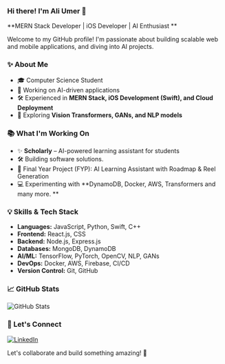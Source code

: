 ### Hi there! I'm Ali Umer 👋

**MERN Stack Developer | iOS Developer | AI Enthusiast **

Welcome to my GitHub profile! I'm passionate about building scalable web and mobile applications, and diving into AI projects.

### ✨ About Me
- 🎓 Computer Science Student
- 🤖 Working on AI-driven applications
- 🛠️ Experienced in **MERN Stack, iOS Development (Swift), and Cloud Deployment**
- 🌟 Exploring **Vision Transformers, GANs, and NLP models**

### 📚 What I'm Working On
- ✨ **Scholarly** – AI-powered learning assistant for students
- 🛠️ Building software solutions.
- 📝 Final Year Project (FYP): AI Learning Assistant with Roadmap & Reel Generation
- 💻 Experimenting with **DynamoDB, Docker, AWS, Transformers and many more. **

### 💡 Skills & Tech Stack
- **Languages:** JavaScript, Python, Swift, C++
- **Frontend:** React.js, CSS
- **Backend:** Node.js, Express.js
- **Databases:** MongoDB, DynamoDB
- **AI/ML:** TensorFlow, PyTorch, OpenCV, NLP, GANs
- **DevOps:** Docker, AWS, Firebase, CI/CD
- **Version Control:** Git, GitHub

### 📈 GitHub Stats
![GitHub Stats](https://github-readme-stats.vercel.app/api?username=AliUmer&show_icons=true&theme=radical)

### 🌟 Let's Connect
[![LinkedIn](https://img.shields.io/badge/LinkedIn-Connect-blue?style=flat&logo=linkedin)](https://www.linkedin.com/in/aliumer)  

Let's collaborate and build something amazing! 🌟
